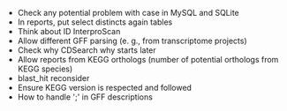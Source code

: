 * Check any potential problem with case in MySQL and SQLite
* In reports, put select distincts again tables
* Think about ID InterproScan
* Allow different GFF parsing (e. g., from transcriptome projects)
* Check why CDSearch why starts later
* Allow reports from KEGG orthologs (number of potential orthologs from KEGG species)
* blast_hit reconsider
* Ensure KEGG version is respected and followed
* How to handle ';' in GFF descriptions
